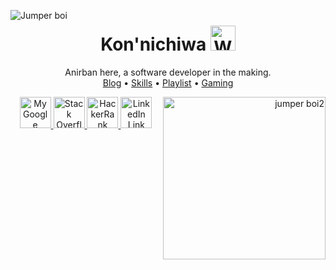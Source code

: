 <p align = "left">
<img src = "https://user-images.githubusercontent.com/30123691/98157739-c7a67200-1eff-11eb-9ee1-14f11e51ef42.png" align = "left" alt = "Jumper boi">
</p>

<h1 align = "center"> Kon'nichiwa <img src = "https://media.giphy.com/media/hvRJCLFzcasrR4ia7z/giphy.gif" alt = "Waving hand animation" width = "40px"> </h1>

<p align = "center">
Anirban here, a software developer in the making. <br>
<a href = "https://anirban166.github.io/posts/">Blog</a> • <a href="https://anirban166.github.io/skillset/">Skills</a> • <a href = "https://anirban166.github.io/music/">Playlist</a> • <a href = "https://anirban166.github.io//Gaming/">Gaming</a>
</p>
</p>

<p align = "right">
<img src = "https://user-images.githubusercontent.com/30123691/98157752-cecd8000-1eff-11eb-9230-68eefc34cddb.png" align = "right"
alt = "jumper boi2" height = "260">
</p>

<p align = "center">
<a href = "https://summerofcode.withgoogle.com/projects/4887653356404736"><img height = "50" src = "https://img.shields.io/badge/--black?style=flat&logo=google" alt = "My Google Summer of Code Project Link"> <a href = "https://stackoverflow.com/users/11422223/anirban166?tab=profile"><img height = "50" src="https://img.shields.io/badge/--black?style=flat&logo=Stack%20Overflow" alt = "Stack Overflow Link"> <a href = "https://www.hackerrank.com/Anirban166"><img height = "50" src = "https://img.shields.io/badge/--black?style=flat&logo=HackerRank" alt = "HackerRank Link"> <a href = "https://www.linkedin.com/in/anirban166/"><img height = "50" src = "https://img.shields.io/badge/--black?style=flat&logo=LinkedIn" alt = "LinkedIn Link">
</p>

<!-- © Anirban 2020 | Readme layout suited for conventional laptop/desktop screen sizes and smartphones on portrait mode. -->
